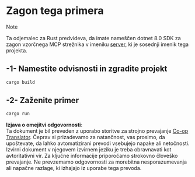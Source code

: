 <!--
CO_OP_TRANSLATOR_METADATA:
{
  "original_hash": "e3813a6ea19657d0cff0c2d1a1ffd324",
  "translation_date": "2025-08-18T23:47:14+00:00",
  "source_file": "03-GettingStarted/02-client/solution/rust/README.md",
  "language_code": "sl"
}
-->
# Zagon tega primera

> [!NOTE]
> Ta odjemalec za Rust predvideva, da imate nameščen dotnet 8.0 SDK za zagon vzorčnega MCP strežnika v imeniku [server](../../../../../../03-GettingStarted/02-client/solution/server), ki je sosednji imenik tega projekta.

## -1- Namestite odvisnosti in zgradite projekt

```bash
cargo build
```

## -2- Zaženite primer

```bash
cargo run
```

**Izjava o omejitvi odgovornosti**:  
Ta dokument je bil preveden z uporabo storitve za strojno prevajanje [Co-op Translator](https://github.com/Azure/co-op-translator). Čeprav si prizadevamo za natančnost, vas prosimo, da upoštevate, da lahko avtomatizirani prevodi vsebujejo napake ali netočnosti. Izvirni dokument v njegovem izvirnem jeziku je treba obravnavati kot avtoritativni vir. Za ključne informacije priporočamo strokovno človeško prevajanje. Ne prevzemamo odgovornosti za morebitna nesporazumevanja ali napačne razlage, ki izhajajo iz uporabe tega prevoda.